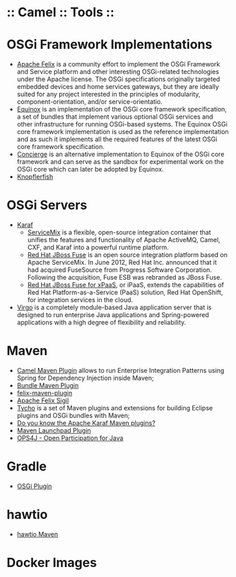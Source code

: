 ﻿:: Camel :: Tools ::
====================

# OSGi Framework Implementations

- [Apache Felix](http://felix.apache.org/) is a community effort to implement the OSGi Framework and Service platform and other interesting OSGi-related technologies under the Apache license. The OSGi specifications originally targeted embedded devices and home services gateways, but they are ideally suited for any project interested in the principles of modularity, component-orientation, and/or service-orientatio.
- [Equinox](http://www.eclipse.org/equinox/) is an implementation of the OSGi core framework specification, a set of bundles that implement various optional OSGi services and other infrastructure for running OSGi-based systems. The Equinox OSGi core framework implementation is used as the reference implementation and as such it implements all the required features of the latest OSGi core framework specification.
- [Concierge](http://www.eclipse.org/proposals/rt.concierge/) is an alternative implementation to Equinox of the OSGi core framework and can serve as the sandbox for experimental work on the OSGi core which can later be adopted by Equinox.
- [Knopflerfish](http://www.knopflerfish.org/)

# OSGi Servers

- [Karaf](http://karaf.apache.org/)
    - [ServiceMix](http://servicemix.apache.org/) is a flexible, open-source integration container that unifies the features and functionality of Apache ActiveMQ, Camel, CXF, and Karaf into a powerful runtime platform.
    - [Red Hat JBoss Fuse](http://developers.redhat.com/products/fuse/overview/) is an open source integration platform based on Apache ServiceMix. In June 2012, Red Hat Inc. announced that it had acquired FuseSource from Progress Software Corporation. Following the acquisition, Fuse ESB was rebranded as JBoss Fuse.
    - [Red Hat JBoss Fuse for xPaaS](https://www.redhat.com/en/technologies/jboss-middleware/fuse), or iPaaS, extends the capabilities of Red Hat Platform-as-a-Service (PaaS) solution, Red Hat OpenShift, for integration services in the cloud.
- [Virgo](http://www.eclipse.org/virgo/) is a completely module-based Java application server that is designed to run enterprise Java applications and Spring-powered applications with a high degree of flexibility and reliability.

# Maven

- [Camel Maven Plugin](http://camel.apache.org/camel-maven-plugin.html) allows to run Enterprise Integration Patterns using Spring for Dependency Injection inside Maven;
- [Bundle Maven Plugin](http://felix.apache.org/components/bundle-plugin/index.html)
- [felix-maven-plugin](https://github.com/sn3d/felix-maven-plugin)
- [Apache Felix Sigil](http://felix.apache.org/documentation/subprojects/apache-felix-sigil.html)
- [Tycho](https://eclipse.org/tycho/) is a set of Maven plugins and extensions for building Eclipse plugins and OSGi bundles with Maven;
- [Do you know the Apache Karaf Maven plugins?](http://blog.nanthrax.net/2011/12/do-you-know-the-apache-karaf-maven-plugins/)
- [Maven Launchpad Plugin](http://sling.apache.org/site/maven-launchpad-plugin.html)
- [OPS4J - Open Participation for Java](https://github.com/ops4j)

# Gradle

- [OSGi Plugin](https://docs.gradle.org/current/userguide/osgi_plugin.html)

# hawtio

- [hawtio Maven](http://hawt.io/plugins/camel/)

# Docker Images

